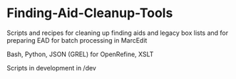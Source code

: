 # Finding-Aid-Cleanup-Tools
Scripts and recipes for cleaning up finding aids and legacy box lists and for preparing EAD for batch processing in MarcEdit

Bash, Python, JSON (GREL) for OpenRefine, XSLT

Scripts in development in /dev
